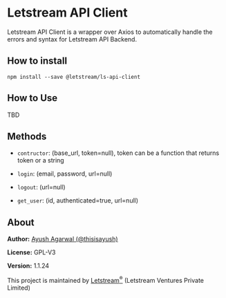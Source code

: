 # Letstream API Client

Letstream API Client is a wrapper over Axios to automatically handle the errors and syntax for Letstream API Backend.

## How to install

```
npm install --save @letstream/ls-api-client
```

## How to Use

TBD

## Methods

- `contructor`: (base_url, token=null), token can be a function that returns token or a string

- `login`: (email, password, url=null)
- `logout`: (url=null)
- `get_user`: (id, authenticated=true, url=null)

## About

**Author:** [Ayush Agarwal (@thisisayush)](https://github.com/thisisayush)

**License:** GPL-V3

**Version:** 1.1.24

This project is maintained by [Letstream<sup>&reg;</sup>](https://www.theletstream.com) (Letstream Ventures Private Limited)
